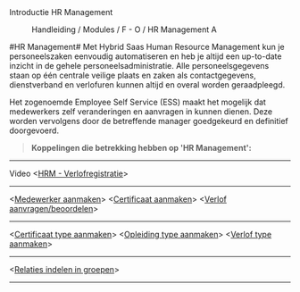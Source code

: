 <properties>
	<page>
		<title>Introductie HR Management</title>
		<description>Introductie HR Management</description>
	</page>
	<menu>
		<position>Handleiding / Modules / F - O / HR Management</position>
		<title>Introductie</title>
		<sort>A</sort>
	</menu>
</properties>

#HR Management#
Met Hybrid Saas Human Resource Management kun je personeelszaken eenvoudig automatiseren en heb je altijd een up-to-date inzicht in de gehele personeelsadministratie. Alle personeelsgegevens staan op één centrale veilige plaats en zaken als contactgegevens, dienstverband en verlofuren kunnen altijd en overal worden geraadpleegd.

Het zogenoemde Employee Self Service (ESS) maakt het mogelijk dat medewerkers zelf veranderingen en aanvragen in kunnen dienen. Deze worden vervolgens door de betreffende manager goedgekeurd en definitief doorgevoerd.


> **Koppelingen die betrekking hebben op 'HR Management':**

----------
Video <[HRM - Verlofregistratie](https://www.youtube.com/watch?v=Rb4g1DDQhCU)>

----------

<[Medewerker aanmaken](http://hybridsaas.support/pages/handleiding/modules/F-O/hr-management/een-medewerker-aanmaken)>
<[Certificaat aanmaken](http://hybridsaas.support/pages/handleiding/modules/F-O/hr-management/een-certificaat-aanmaken)>
<[Verlof aanvragen/beoordelen](http://hybridsaas.support/pages/handleiding/modules/F-O/hr-management/verlof-aanvragen)>

----------

<[Certificaat type aanmaken](http://hybridsaas.support/pages/handleiding/modules/F-O/hr-management/een-certificaat-type-aanmaken)>
<[Opleiding type aanmaken](http://hybridsaas.support/pages/handleiding/modules/F-O/hr-management/een-opleidings-type-aanmaken)>
<[Verlof type aanmaken](http://hybridsaas.support/pages/handleiding/modules/F-O/hr-management/een-verlof-type-aanmaken)>

----------

<[Relaties indelen in groepen](http://hybridsaas.support/pages/handleiding/modules/F-O/hr-management/medewerkers-indelen-in-groepen)>

----------
